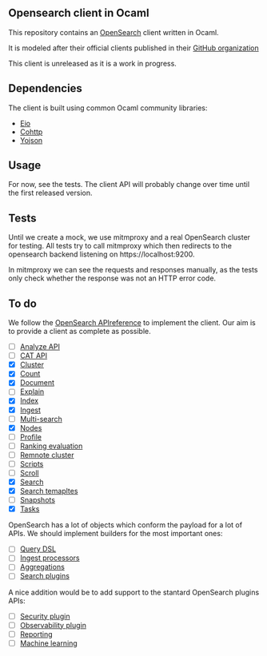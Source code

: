 ## Opensearch client in Ocaml

This repository contains an [OpenSearch](https://opensearch.org)
client written in Ocaml.

It is modeled after their official clients published in their [GitHub
organization](https://github.com/opensearch-project/)

This client is unreleased as it is a work in progress.

## Dependencies

The client is built using common Ocaml community libraries:

- [Eio](https://github.com/ocaml-multicore/eio)
- [Cohttp](https://github.com/mirage/ocaml-cohttp/)
- [Yojson](https://github.com/ocaml-community/yojson)

## Usage

For now, see the tests. The client API will probably change over time until the
first released version.


## Tests

Until we create a mock, we use mitmproxy and a real OpenSearch cluster
for testing. All tests try to call mitmproxy which then redirects to
the opensearch backend listening on https://localhost:9200.

In mitmproxy we can see the requests and responses manually, as the
tests only check whether the response was not an HTTP error code.

## To do

We follow the [OpenSearch APIreference](https://opensearch.org/docs/latest/api-reference/)
to implement the client. Our aim is to provide a client as complete
as possible.


- [ ] [Analyze API](https://opensearch.org/docs/latest/api-reference/analyze-apis/)
- [ ] [CAT API](https://opensearch.org/docs/latest/api-reference/cat/index/)
- [x] [Cluster](https://opensearch.org/docs/latest/api-reference/cluster-api/index/)
- [x] [Count](https://opensearch.org/docs/latest/api-reference/count/)
- [x] [Document](https://opensearch.org/docs/latest/api-reference/document-apis/index/)
- [ ] [Explain](https://opensearch.org/docs/latest/api-reference/explain/)
- [X] [Index](https://opensearch.org/docs/latest/api-reference/index-apis/index/)
- [X] [Ingest](https://opensearch.org/docs/latest/api-reference/ingest-apis/index/)
- [ ] [Multi-search](https://opensearch.org/docs/latest/api-reference/multi-search/)
- [X] [Nodes](https://opensearch.org/docs/latest/api-reference/nodes-apis/index/)
- [ ] [Profile](https://opensearch.org/docs/latest/api-reference/profile/)
- [ ] [Ranking evaluation](https://opensearch.org/docs/latest/api-reference/rank-eval/)
- [ ] [Remnote cluster](https://opensearch.org/docs/latest/api-reference/remote-info/)
- [ ] [Scripts](https://opensearch.org/docs/latest/api-reference/script-apis/index/)
- [ ] [Scroll](https://opensearch.org/docs/latest/api-reference/scroll/)
- [X] [Search](https://opensearch.org/docs/latest/api-reference/search/)
- [X] [Search temapltes](https://opensearch.org/docs/latest/api-reference/search-template/)
- [ ] [Snapshots](https://opensearch.org/docs/latest/api-reference/snapshots/index/)
- [X] [Tasks](https://opensearch.org/docs/latest/api-reference/tasks/)

OpenSearch has a lot of objects which conform the payload for a lot of APIs. We should implement builders for the most important ones:

- [ ] [Query DSL](https://opensearch.org/docs/latest/query-dsl/)
- [ ] [Ingest processors](https://opensearch.org/docs/latest/ingest-pipelines/processors/index-processors/)
- [ ] [Aggregations](https://opensearch.org/docs/latest/aggregations/)
- [ ] [Search plugins](https://opensearch.org/docs/latest/search-plugins/)

A nice addition would be to add support to the stantard OpenSearch plugins APIs:

- [ ] [Security plugin](https://opensearch.org/docs/latest/security/)
- [ ] [Observability plugin](https://opensearch.org/docs/latest/observing-your-data/)
- [ ] [Reporting](https://opensearch.org/docs/latest/reporting/)
- [ ] [Machine learning](https://opensearch.org/docs/latest/ml-commons-plugin/)
